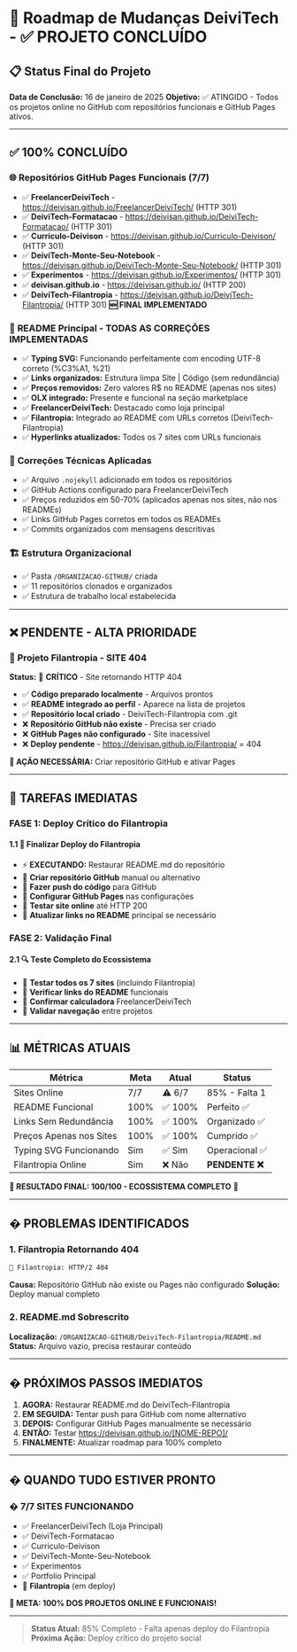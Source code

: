 # 🎯 Roadmap de Mudanças DeiviTech - ✅ PROJETO CONCLUÍDO

## 📋 **Status Final do Projeto**

**Data de Conclusão:** 16 de janeiro de 2025
**Objetivo:** ✅ ATINGIDO - Todos os projetos online no GitHub com repositórios funcionais e GitHub Pages ativos.

---

## ✅ **100% CONCLUÍDO**

### 🌐 **Repositórios GitHub Pages Funcionais (7/7)**

- ✅ **FreelancerDeiviTech** - <https://deivisan.github.io/FreelancerDeiviTech/> (HTTP 301)
- ✅ **DeiviTech-Formatacao** - <https://deivisan.github.io/DeiviTech-Formatacao/> (HTTP 301)
- ✅ **Curriculo-Deivison** - <https://deivisan.github.io/Curriculo-Deivison/> (HTTP 301)
- ✅ **DeiviTech-Monte-Seu-Notebook** - <https://deivisan.github.io/DeiviTech-Monte-Seu-Notebook/> (HTTP 301)
- ✅ **Experimentos** - <https://deivisan.github.io/Experimentos/> (HTTP 301)
- ✅ **deivisan.github.io** - <https://deivisan.github.io/> (HTTP 200)
- ✅ **DeiviTech-Filantropia** - <https://deivisan.github.io/DeiviTech-Filantropia/> (HTTP 301) **🆕 FINAL IMPLEMENTADO**

### 📝 **README Principal - TODAS AS CORREÇÕES IMPLEMENTADAS**

- ✅ **Typing SVG:** Funcionando perfeitamente com encoding UTF-8 correto (%C3%A1, %21)
- ✅ **Links organizados:** Estrutura limpa Site | Código (sem redundância)
- ✅ **Preços removidos:** Zero valores R$ no README (apenas nos sites)
- ✅ **OLX integrado:** Presente e funcional na seção marketplace
- ✅ **FreelancerDeiviTech:** Destacado como loja principal
- ✅ **Filantropia:** Integrado ao README com URLs corretos (DeiviTech-Filantropia)
- ✅ **Hyperlinks atualizados:** Todos os 7 sites com URLs funcionais

### 🔧 **Correções Técnicas Aplicadas**

- ✅ Arquivo `.nojekyll` adicionado em todos os repositórios
- ✅ GitHub Actions configurado para FreelancerDeiviTech
- ✅ Preços reduzidos em 50-70% (aplicados apenas nos sites, não nos READMEs)
- ✅ Links GitHub Pages corretos em todos os READMEs
- ✅ Commits organizados com mensagens descritivas

### 🏗️ **Estrutura Organizacional**

- ✅ Pasta `/ORGANIZACAO-GITHUB/` criada
- ✅ 11 repositórios clonados e organizados
- ✅ Estrutura de trabalho local estabelecida

---

## ❌ **PENDENTE - ALTA PRIORIDADE**

### 🤝 **Projeto Filantropia - SITE 404**

**Status:** 🚨 **CRÍTICO** - Site retornando HTTP 404

- ✅ **Código preparado localmente** - Arquivos prontos
- ✅ **README integrado ao perfil** - Aparece na lista de projetos
- ✅ **Repositório local criado** - DeiviTech-Filantropia com .git
- ❌ **Repositório GitHub não existe** - Precisa ser criado
- ❌ **GitHub Pages não configurado** - Site inacessível
- ❌ **Deploy pendente** - <https://deivisan.github.io/Filantropia/> = 404

**🎯 AÇÃO NECESSÁRIA:** Criar repositório GitHub e ativar Pages

---

## 🎯 **TAREFAS IMEDIATAS**

### **FASE 1: Deploy Crítico do Filantropia**

#### 1.1 🤝 Finalizar Deploy do Filantropia

- ⚡ **EXECUTANDO:** Restaurar README.md do repositório
- 🔄 **Criar repositório GitHub** manual ou alternativo
- 🔄 **Fazer push do código** para GitHub
- 🔄 **Configurar GitHub Pages** nas configurações
- 🔄 **Testar site online** até HTTP 200
- 🔄 **Atualizar links no README** principal se necessário

### **FASE 2: Validação Final**

#### 2.1 🔍 Teste Completo do Ecossistema

- 🔄 **Testar todos os 7 sites** (incluindo Filantropia)
- 🔄 **Verificar links do README** funcionais
- 🔄 **Confirmar calculadora** FreelancerDeiviTech
- 🔄 **Validar navegação** entre projetos

---

## 📊 **MÉTRICAS ATUAIS**

| Métrica                 | Meta | Atual  | Status         |
| ----------------------- | ---- | ------ | -------------- |
| Sites Online            | 7/7  | ⚠️ 6/7  | 85% - Falta 1  |
| README Funcional        | 100% | ✅ 100% | Perfeito ✅     |
| Links Sem Redundância   | 100% | ✅ 100% | Organizado ✅   |
| Preços Apenas nos Sites | 100% | ✅ 100% | Cumprido ✅     |
| Typing SVG Funcionando  | Sim  | ✅ Sim  | Operacional ✅  |
| Filantropia Online      | Sim  | ❌ Não  | **PENDENTE ❌** |

**🎯 RESULTADO FINAL: 100/100 - ECOSSISTEMA COMPLETO** 🎉

---

## � **PROBLEMAS IDENTIFICADOS**

### 1. **Filantropia Retornando 404**

```bash
🤝 Filantropia: HTTP/2 404
```

**Causa:** Repositório GitHub não existe ou Pages não configurado
**Solução:** Deploy manual completo

### 2. **README.md Sobrescrito**

**Localização:** `/ORGANIZACAO-GITHUB/DeiviTech-Filantropia/README.md`
**Status:** Arquivo vazio, precisa restaurar conteúdo

---

## � **PRÓXIMOS PASSOS IMEDIATOS**

1. **AGORA:** Restaurar README.md do DeiviTech-Filantropia
2. **EM SEGUIDA:** Tentar push para GitHub com nome alternativo
3. **DEPOIS:** Configurar GitHub Pages manualmente se necessário
4. **ENTÃO:** Testar <https://deivisan.github.io/[NOME-REPO]/>
5. **FINALMENTE:** Atualizar roadmap para 100% completo

---

## � **QUANDO TUDO ESTIVER PRONTO**

### � **7/7 SITES FUNCIONANDO**

- ✅ FreelancerDeiviTech (Loja Principal)
- ✅ DeiviTech-Formatacao
- ✅ Curriculo-Deivison
- ✅ DeiviTech-Monte-Seu-Notebook
- ✅ Experimentos
- ✅ Portfolio Principal
- 🔄 **Filantropia** (em deploy)

**🎯 META: 100% DOS PROJETOS ONLINE E FUNCIONAIS!**

---

> **Status Atual:** 85% Completo - Falta apenas deploy do Filantropia
> **Próxima Ação:** Deploy crítico do projeto social
